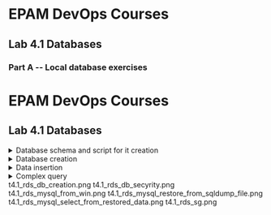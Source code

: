 # EPAM DevOps Courses</h1>
## Lab 4.1 Databases</h2>
### Part A -- Local database exercises

<h1>EPAM DevOps Courses</h1>
<h2>Lab 4.1 Databases</h2>

<details><summary>Database schema and script for it creation</summary><br>
<img src=t4.1_db_schema.png>


```sql
CREATE DATABASE IF NOT EXISTS epam;

USE epam;

CREATE TABLE IF NOT EXISTS labs (
    student_id int NOT NULL,
    subj_id int NOT NULL,
    lab_code varchar(12) NOT NULL,
    lab_status boolean NOT NULL 
);

CREATE TABLE IF NOT EXISTS students (
    student_id int NOT NULL PRIMARY KEY AUTO_INCREMENT,
    student_name varchar(50) NOT NULL 
);

CREATE TABLE IF NOT EXISTS academic_subjects (
    subj_id int NOT NULL PRIMARY KEY AUTO_INCREMENT,
    subj_name varchar(50) NOT NULL,
    subj_duration int NOT NULL 
);

ALTER TABLE `labs` ADD CONSTRAINT `fk_labs_student_id` FOREIGN KEY(`student_id`)
REFERENCES `students` (`student_id`);

ALTER TABLE `labs` ADD CONSTRAINT `fk_labs_subj_id` FOREIGN KEY(`subj_id`)
REFERENCES `academic_subjects` (`subj_id`);
```

</details>

<details><summary>Database creation</summary><br>
<img src=t4.1_run_sql.png>
<img src=t4.1_show.png>
<img src=t4.1_show2.png>
</details>

<details><summary>Data insertion</summary><br>

```sql
USE epam;

INSERT INTO academic_subjects (subj_name,subj_duration) 
VALUES('Netwotking',12), 
      ('Databases',3),
      ('Linux',12),  
      ('Git',3),
      ('VM',3), 
      ('Clouds',6),
      ('History of KPSS',48);

INSERT INTO students (student_name) 
VALUES('Nikola Tesla'), 
      ('Niko Pirosmani'),
      ('Nicolaus Copernicus'),
      ('Nikolay Pirogov'),
      ('Nikolay Nosov');

INSERT INTO labs (student_id,subj_id,lab_code,lab_status)
VALUES(1,1,'Lab X',true),
      (1,1,'Lab Y',true),
      (1,1,'Lab Z',false),
      (2,7,'Lab H',true),
      (4,2,'Lab A',true),
      (4,2,'Lab B',false),
      (4,2,'Lab C',false),
      (5,7,'Lab H',true);
```

<img src=t4.1_run_insert.png>
<img src=t4.1_select.png>
<img src=t4.1_select2.png>
</details>

<details><summary>Complex query</summary><br>

```sql
use epam;

select students.student_name, academic_subjects.subj_name, labs.lab_code, labs.lab_status
 from students, academic_subjects, labs
 where students.student_id = labs.student_id and labs.subj_id = academic_subjects.subj_id
 order by labs.lab_status;
```

<img src=t4.1_order.png>
</details>
t4.1_rds_db_creation.png
t4.1_rds_db_secyrity.png
t4.1_rds_mysql_from_win.png
t4.1_rds_mysql_restore_from_sqldump_file.png
t4.1_rds_mysql_select_from_restored_data.png
t4.1_rds_sg.png
